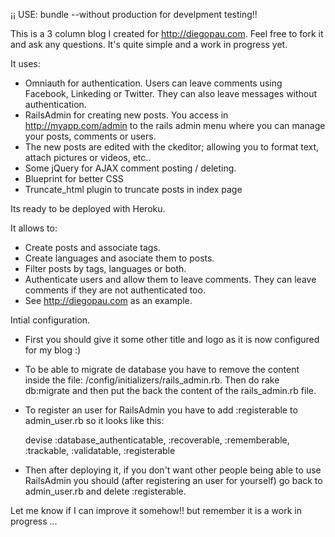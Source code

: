 ¡¡ USE: bundle --without production for develpment testing!!

This is a 3 column blog I created for http://diegopau.com. Feel free to fork it and ask any questions. It's quite simple and a work in progress yet.

It uses:

 - Omniauth for authentication. Users can leave comments using Facebook, Linkeding or Twitter. They can also leave messages without authentication.
 - RailsAdmin for creating new posts. You access in http://myapp.com/admin to the rails admin menu where you can manage your posts, comments or users.
 - The new posts are edited with the ckeditor; allowing you to format text, attach pictures or videos, etc..
 - Some jQuery for AJAX comment posting / deleting.
 - Blueprint for better CSS
 - Truncate_html plugin to truncate posts in index page

 Its ready to be deployed with Heroku.

 It allows to:

 - Create posts and associate tags.
 - Create languages and asociate them to posts.
 - Filter posts by tags, languages or both.
 - Authenticate users and allow them to leave comments. They can leave comments if they are not authenticated too.
 - See http://diegopau.com as an example.

 Intial configuration.

 - First you should give it some other title and logo as it is now configured for my blog :)

 - To be able to migrate de database you have to remove the content inside the file: /config/initializers/rails_admin.rb. Then do rake db:migrate and then put the back the content of the rails_admin.rb file.

 - To register an user for RailsAdmin you have to add :registerable to admin_user.rb so it looks like this:

    devise :database_authenticatable, :recoverable, :rememberable, :trackable, :validatable, :registerable

 - Then after deploying it, if you don't want other people being able to use RailsAdmin you should (after registering an user for yourself) go back to admin_user.rb and delete :registerable.


 Let me know if I can improve it somehow!! but remember it is a work in progress ...